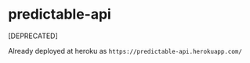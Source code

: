 # predictable-api

[DEPRECATED] 

Already deployed at heroku as `https://predictable-api.herokuapp.com/`
